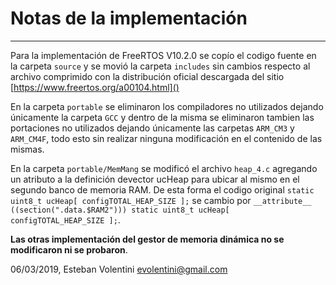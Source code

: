 # Notas de la implementación
----------------------------

Para la implementación de FreeRTOS V10.2.0 se copío el codigo fuente en la carpeta `source` y se movió la carpeta `includes` sin cambios respecto al archivo comprimido con la distribución oficial descargada del sitio [https://www.freertos.org/a00104.html]()

En la carpeta `portable` se eliminaron los compiladores no utilizados dejando únicamente la carpeta `GCC` y dentro de la misma se eliminaron tambien las portaciones no utilizados dejando únicamente las carpetas `ARM_CM3` y `ARM_CM4F`, todo esto sin realizar ninguna modificación en el contenido de las mismas.

En la carpeta `portable/MemMang` se modificó el archivo `heap_4.c` agregando un atributo a la definición devector ucHeap para ubicar al mismo en el segundo banco de memoria RAM. De esta forma el codigo original 
`static uint8_t ucHeap[ configTOTAL_HEAP_SIZE ];` se cambio por `__attribute__ ((section(".data.$RAM2"))) static uint8_t ucHeap[ configTOTAL_HEAP_SIZE ];`. 

**Las otras implementación del gestor de memoria dinámica no se modificaron ni se probaron**.

06/03/2019, Esteban Volentini <evolentini@gmail.com>
